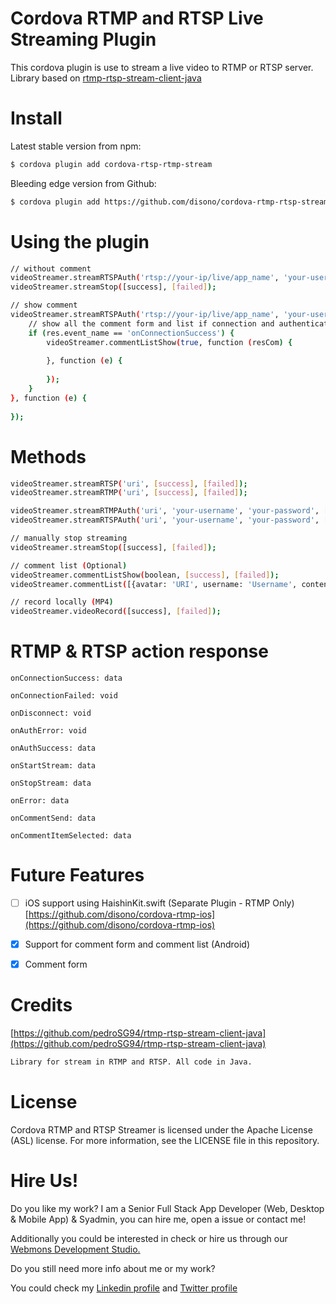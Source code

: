 # Cordova RTMP and RTSP Live Streaming Plugin
This cordova plugin is use to stream a live video to RTMP or RTSP server.
Library based on [rtmp-rtsp-stream-client-java](https://github.com/pedroSG94/rtmp-rtsp-stream-client-java)

# Install
Latest stable version from npm:
```sh
$ cordova plugin add cordova-rtsp-rtmp-stream
```
Bleeding edge version from Github:
```sh
$ cordova plugin add https://github.com/disono/cordova-rtmp-rtsp-stream
```

# Using the plugin
```sh
// without comment
videoStreamer.streamRTSPAuth('rtsp://your-ip/live/app_name', 'your-username', 'your-password', [success], [failed]);
videoStreamer.streamStop([success], [failed]);

// show comment
videoStreamer.streamRTSPAuth('rtsp://your-ip/live/app_name', 'your-username', 'your-password', function (res) 
	// show all the comment form and list if connection and authentication is successful
	if (res.event_name == 'onConnectionSuccess') {
		videoStreamer.commentListShow(true, function (resCom) {
					
		}, function (e) {
					
		});
	}
}, function (e) {
		
});
```

# Methods
```sh
videoStreamer.streamRTSP('uri', [success], [failed]);
videoStreamer.streamRTMP('uri', [success], [failed]);

videoStreamer.streamRTMPAuth('uri', 'your-username', 'your-password', [success], [failed]);
videoStreamer.streamRTSPAuth('uri', 'your-username', 'your-password', [success], [failed]);

// manually stop streaming
videoStreamer.streamStop([success], [failed]);

// comment list (Optional)
videoStreamer.commentListShow(boolean, [success], [failed]);
videoStreamer.commentList([{avatar: 'URI', username: 'Username', content: 'Message/Comment/Content Text'}], [success], [failed]);

// record locally (MP4)
videoStreamer.videoRecord([success], [failed]);
```

# RTMP & RTSP action response
```
onConnectionSuccess: data

onConnectionFailed: void

onDisconnect: void

onAuthError: void

onAuthSuccess: data

onStartStream: data

onStopStream: data

onError: data

onCommentSend: data

onCommentItemSelected: data
```

# Future Features
- [ ] iOS support using HaishinKit.swift (Separate Plugin - RTMP Only)
[https://github.com/disono/cordova-rtmp-ios](https://github.com/disono/cordova-rtmp-ios)

- [x] Support for comment form and comment list (Android)
- [x] Comment form

# Credits
[https://github.com/pedroSG94/rtmp-rtsp-stream-client-java](https://github.com/pedroSG94/rtmp-rtsp-stream-client-java)
```sh
Library for stream in RTMP and RTSP. All code in Java.
```

# License
Cordova RTMP and RTSP Streamer is licensed under the Apache License (ASL) license. For more information, see the LICENSE file in this repository.

# Hire Us!
Do you like my work? I am a Senior Full Stack App Developer (Web, Desktop & Mobile App) & Syadmin, you can hire me, open a issue or contact me!

Additionally you could be interested in check or hire us through our [Webmons Development Studio.](https://webmons.com)

Do you still need more info about me or my work?

You could check my [Linkedin profile](https://www.linkedin.com/in/disono) and [Twitter profile](https://twitter.com/master_archie)